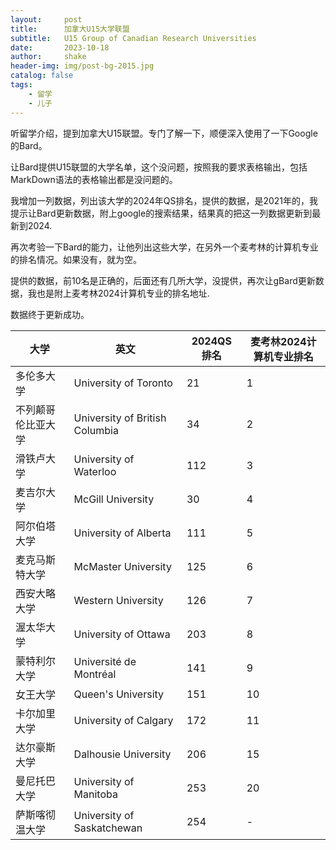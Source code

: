 ```yaml
---
layout:     post
title:      加拿大U15大学联盟
subtitle:   U15 Group of Canadian Research Universities
date:       2023-10-18
author:     shake
header-img: img/post-bg-2015.jpg
catalog: false
tags:
    - 留学
    - 儿子
---
```


听留学介绍，提到加拿大U15联盟。专门了解一下，顺便深入使用了一下Google的Bard。

让Bard提供U15联盟的大学名单，这个没问题，按照我的要求表格输出，包括MarkDown语法的表格输出都是没问题的。

我增加一列数据，列出该大学的2024年QS排名，提供的数据，是2021年的，我提示让Bard更新数据，附上google的搜索结果，结果真的把这一列数据更新到最新到2024.

再次考验一下Bard的能力，让他列出这些大学，在另外一个麦考林的计算机专业的排名情况。如果没有，就为空。

提供的数据，前10名是正确的，后面还有几所大学，没提供，再次让gBard更新数据，我也是附上麦考林2024计算机专业的排名地址.

数据终于更新成功。

| 大学 | 英文 | 2024QS排名 | 麦考林2024计算机专业排名 |
|---|---|---|---|
| 多伦多大学 | University of Toronto | 21 | 1 |
| 不列颠哥伦比亚大学 | University of British Columbia | 34 | 2 |
| 滑铁卢大学 | University of Waterloo | 112 | 3 |
| 麦吉尔大学 | McGill University | 30 | 4 |
| 阿尔伯塔大学 | University of Alberta | 111 | 5 |
| 麦克马斯特大学 | McMaster University | 125 | 6 |
| 西安大略大学 | Western University | 126 | 7 |
| 渥太华大学 | University of Ottawa | 203 | 8 |
| 蒙特利尔大学 | Université de Montréal | 141 | 9 |
| 女王大学 | Queen's University | 151 | 10 |
| 卡尔加里大学 | University of Calgary | 172 | 11 |
| 达尔豪斯大学 | Dalhousie University | 206 | 15 |
| 曼尼托巴大学 | University of Manitoba | 253 | 20 |
| 萨斯喀彻温大学 | University of Saskatchewan | 254 | - |